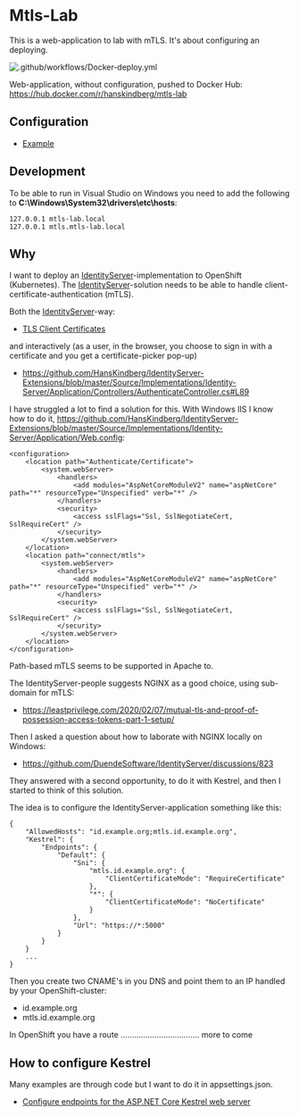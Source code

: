 # Mtls-Lab

This is a web-application to lab with mTLS. It's about configuring an deploying.

![.github/workflows/Docker-deploy.yml](https://github.com/HansKindberg-Lab/Mtls-Lab/actions/workflows/Docker-deploy.yml/badge.svg)

Web-application, without configuration, pushed to Docker Hub: https://hub.docker.com/r/hanskindberg/mtls-lab

## Configuration

- [Example](/Source/Application/appsettings.Development.json)

## Development

To be able to run in Visual Studio on Windows you need to add the following to **C:\Windows\System32\drivers\etc\hosts**:

	127.0.0.1 mtls-lab.local
	127.0.0.1 mtls.mtls-lab.local

## Why

I want to deploy an [IdentityServer](https://github.com/DuendeSoftware/IdentityServer)-implementation to OpenShift (Kubernetes). The [IdentityServer](https://github.com/DuendeSoftware/IdentityServer)-solution needs to be able to handle client-certificate-authentication (mTLS).

Both the [IdentityServer](https://github.com/DuendeSoftware/IdentityServer)-way:

- [TLS Client Certificates](https://docs.duendesoftware.com/identityserver/v5/tokens/authentication/mtls/)

and interactively (as a user, in the browser, you choose to sign in with a certificate and you get a certificate-picker pop-up)

- https://github.com/HansKindberg/IdentityServer-Extensions/blob/master/Source/Implementations/Identity-Server/Application/Controllers/AuthenticateController.cs#L89

I have struggled a lot to find a solution for this. With Windows IIS I know how to do it, https://github.com/HansKindberg/IdentityServer-Extensions/blob/master/Source/Implementations/Identity-Server/Application/Web.config:

	<configuration>
		<location path="Authenticate/Certificate">
			<system.webServer>
				<handlers>
					<add modules="AspNetCoreModuleV2" name="aspNetCore" path="*" resourceType="Unspecified" verb="*" />
				</handlers>
				<security>
					<access sslFlags="Ssl, SslNegotiateCert, SslRequireCert" />
				</security>
			</system.webServer>
		</location>
		<location path="connect/mtls">
			<system.webServer>
				<handlers>
					<add modules="AspNetCoreModuleV2" name="aspNetCore" path="*" resourceType="Unspecified" verb="*" />
				</handlers>
				<security>
					<access sslFlags="Ssl, SslNegotiateCert, SslRequireCert" />
				</security>
			</system.webServer>
		</location>
	</configuration>

Path-based mTLS seems to be supported in Apache to.

The IdentityServer-people suggests NGINX as a good choice, using sub-domain for mTLS:

- https://leastprivilege.com/2020/02/07/mutual-tls-and-proof-of-possession-access-tokens-part-1-setup/

Then I asked a question about how to laborate with NGINX locally on Windows:

- https://github.com/DuendeSoftware/IdentityServer/discussions/823

They answered with a second opportunity, to do it with Kestrel, and then I started to think of this solution.

The idea is to configure the IdentityServer-application something like this:

	{
		"AllowedHosts": "id.example.org;mtls.id.example.org",
		"Kestrel": {
			"Endpoints": {
				"Default": {
					"Sni": {
						"mtls.id.example.org": {
							"ClientCertificateMode": "RequireCertificate"
						},
						"*": {
							"ClientCertificateMode": "NoCertificate"
						} 
					},
					"Url": "https://*:5000"
				}
			}
		}
		...
	}

Then you create two CNAME's in you DNS and point them to an IP handled by your OpenShift-cluster:

- id.example.org
- mtls.id.example.org

In OpenShift you have a route ................................... more to come

## How to configure Kestrel

Many examples are through code but I want to do it in appsettings.json.

- [Configure endpoints for the ASP.NET Core Kestrel web server](https://docs.microsoft.com/en-us/aspnet/core/fundamentals/servers/kestrel/endpoints)